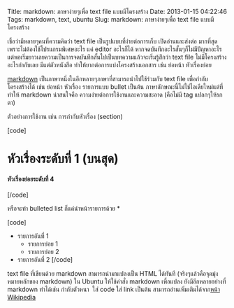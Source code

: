 Title: markdown: ภาษาง่ายๆเพื่อ text file แบบมีโครงสร้าง 
Date: 2013-01-15 04:22:46
Tags: markdown, text, ubuntu 
Slug: markdown: ภาษาง่ายๆเพื่อ text file แบบมีโครงสร้าง 


เชื่อว่ามีหลายๆคนที่ความคิดว่า text file เป็นรูปแบบที่ง่ายต่อการเก็บ เปิดอ่านและส่งต่อ มากที่สุด เพราะไม่ต้องใช้โปรแกรมพิเศษอะไร แค่ editor อะไรก็ได้ หากจดบันทึกอะไรสั้นๆก็ไม่มีปัญหาอะไร แต่พอเริ่มยาวเลยความเป็นการจดบันทึกสั้นไปเป็นบทความแล้วจะเริ่มรู้สึกว่า text file ไม่มีโครงสร้างอะไรกำกับเลย มีแต่ตัวหนังสือ ทำให้ยากต่อการแบ่งโครงสร้างเอกสาร เช่น ย่อหน้า หัวเรื่องย่อย

<a href="http://en.wikipedia.org/wiki/Markdown">markdown</a> เป็นภาษาหนึ่งในอีกหลายๆภาษาที่สามารถนำไปใช้ร่วมกับ text file เพื่อกำกับโครงสร้างได้ เช่น ย่อหน้า หัวเรื่อง รายการแบบ bullet เป็นต้น ภาษาลักษณะนี้ไม่ใช่ไอเดียใหม่แต่ที่ทำให้ markdown น่าสนใจคือ ความง่ายต่อการใช้งานและความสะอาด (คือไม่มี tag แปลกๆให้รกตา)

ตัวอย่างการใช้งาน เช่น การกำกับหัวเรื่อง (section)

[code]
# หัวเรื่องระดับที่ 1 (บนสุด)

#### หัวเรื่องย่อยระดับที่ 4
[/code]

หรือจะทำ bulleted list ก็แค่นำหน้ารายการด้วย *

[code]
* รายการอันที่ 1
    * รายการย่อย 1
    * รายการย่อย 2
* รายการอันที่ 2
[/code]

text file ที่เขียนด้วย markdown สามารถนำมาแปลงเป็น HTML ได้ทันที (จริงๆแล้วคือจุดมุ่งหมายหลักของ markdown) ใน Ubuntu ให้ใช้คำสั่ง markdown เพื่อแปลง ยังมีอีกหลายอย่างที่ markdown ทำได้เช่น กำกับตัวหนา  ใส่ code ใส่ link เป็นต้น สามารถอ่านเพิ่มเติมได้จาก<a href="http://en.wikipedia.org/wiki/Markdown">หน้า Wikipedia </a>

